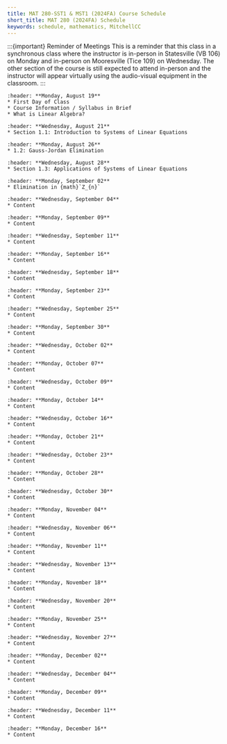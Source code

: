 ```yaml
---
title: MAT 280-SST1 & MST1 (2024FA) Course Schedule
short_title: MAT 280 (2024FA) Schedule
keywords: schedule, mathematics, MitchellCC
---
```


:::{important} Reminder of Meetings
This is a reminder that this class in a synchronous class where the instructor is in-person in Statesville (VB 106) on Monday and in-person on Mooresville (Tice 109) on Wednesday. The other section of the course is still expected to attend in-person and the instructor will appear virtually using the audio-visual equipment in the classroom.
:::

```{card} 
:header: **Monday, August 19**
* First Day of Class
* Course Information / Syllabus in Brief
* What is Linear Algebra?
```

```{card} 
:header: **Wednesday, August 21**
* Section 1.1: Introduction to Systems of Linear Equations
```

```{card} 
:header: **Monday, August 26**
* 1.2: Gauss-Jordan Elimination
```

```{card} 
:header: **Wednesday, August 28**
* Section 1.3: Applications of Systems of Linear Equations
```

```{card} 
:header: **Monday, September 02**
* Elimination in {math}`Z_{n}`
```

```{card} 
:header: **Wednesday, September 04**
* Content
```

```{card} 
:header: **Monday, September 09**
* Content
```

```{card} 
:header: **Wednesday, September 11**
* Content
```

```{card} 
:header: **Monday, September 16**
* Content
```

```{card} 
:header: **Wednesday, September 18**
* Content
```

```{card} 
:header: **Monday, September 23**
* Content
```

```{card} 
:header: **Wednesday, September 25**
* Content
```

```{card} 
:header: **Monday, September 30**
* Content
```

```{card} 
:header: **Wednesday, October 02**
* Content
```

```{card} 
:header: **Monday, October 07**
* Content
```

```{card} 
:header: **Wednesday, October 09**
* Content
```

```{card} 
:header: **Monday, October 14**
* Content
```

```{card} 
:header: **Wednesday, October 16**
* Content
```

```{card} 
:header: **Monday, October 21**
* Content
```

```{card} 
:header: **Wednesday, October 23**
* Content
```

```{card} 
:header: **Monday, October 28**
* Content
```

```{card} 
:header: **Wednesday, October 30**
* Content
```

```{card} 
:header: **Monday, November 04**
* Content
```

```{card} 
:header: **Wednesday, November 06**
* Content
```

```{card} 
:header: **Monday, November 11**
* Content
```

```{card} 
:header: **Wednesday, November 13**
* Content
```

```{card} 
:header: **Monday, November 18**
* Content
```

```{card} 
:header: **Wednesday, November 20**
* Content
```

```{card} 
:header: **Monday, November 25**
* Content
```

```{card} 
:header: **Wednesday, November 27**
* Content
```

```{card} 
:header: **Monday, December 02**
* Content
```

```{card} 
:header: **Wednesday, December 04**
* Content
```

```{card} 
:header: **Monday, December 09**
* Content
```

```{card} 
:header: **Wednesday, December 11**
* Content
```

```{card} 
:header: **Monday, December 16**
* Content
```